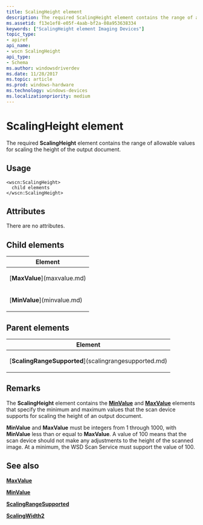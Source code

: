 ```yaml
---
title: ScalingHeight element
description: The required ScalingHeight element contains the range of allowable values for scaling the height of the output document.
ms.assetid: f13e1ef8-e05f-4aab-bf2a-08a953638334
keywords: ["ScalingHeight element Imaging Devices"]
topic_type:
- apiref
api_name:
- wscn ScalingHeight
api_type:
- Schema
ms.author: windowsdriverdev
ms.date: 11/28/2017
ms.topic: article
ms.prod: windows-hardware
ms.technology: windows-devices
ms.localizationpriority: medium
---
```


# ScalingHeight element


The required **ScalingHeight** element contains the range of allowable values for scaling the height of the output document.

Usage
-----

``` syntax
<wscn:ScalingHeight>
  child elements
</wscn:ScalingHeight>
```

Attributes
----------

There are no attributes.

## Child elements


<table>
<colgroup>
<col width="100%" />
</colgroup>
<thead>
<tr class="header">
<th>Element</th>
</tr>
</thead>
<tbody>
<tr class="odd">
<td><p>[<strong>MaxValue</strong>](maxvalue.md)</p></td>
</tr>
<tr class="even">
<td><p>[<strong>MinValue</strong>](minvalue.md)</p></td>
</tr>
</tbody>
</table>

## Parent elements


<table>
<colgroup>
<col width="100%" />
</colgroup>
<thead>
<tr class="header">
<th>Element</th>
</tr>
</thead>
<tbody>
<tr class="odd">
<td><p>[<strong>ScalingRangeSupported</strong>](scalingrangesupported.md)</p></td>
</tr>
</tbody>
</table>

Remarks
-------

The **ScalingHeight** element contains the [**MinValue**](minvalue.md) and [**MaxValue**](maxvalue.md) elements that specify the minimum and maximum values that the scan device supports for scaling the height of an output document.

**MinValue** and **MaxValue** must be integers from 1 through 1000, with **MinValue** less than or equal to **MaxValue**. A value of 100 means that the scan device should not make any adjustments to the height of the scanned image. At a minimum, the WSD Scan Service must support the value of 100.

## <span id="see_also"></span>See also


[**MaxValue**](maxvalue.md)

[**MinValue**](minvalue.md)

[**ScalingRangeSupported**](scalingrangesupported.md)

[**ScalingWidth2**](scalingwidth.md)

 

 






